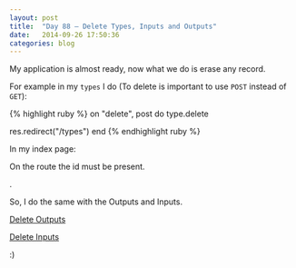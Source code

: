 ```yaml
---
layout: post
title:  "Day 88 – Delete Types, Inputs and Outputs"
date:   2014-09-26 17:50:36
categories: blog
---
```


My application is almost ready, now what we do is erase any record.

For example in my `types` I do (To delete is important to use `POST` instead of `GET`):  

{% highlight ruby %}
on "delete", post do
  type.delete

  res.redirect("/types")
end
{% endhighlight ruby %}

In my index page:

On the route the id must be present.

<script src="https://gist.github.com/rociopaez/3416a0ca42af3de1717e.js"></script>.

So, I do the same with the Outputs and Inputs.

[Delete Outputs](https://github.com/migraine-io/migraine-app/commit/f7ded06801a21b5f209c0343871bfff40b1c5703)

[Delete Inputs](https://github.com/migraine-io/migraine-app/commit/23bec20f89d6964fd1f7e3c10fe309e59ef87d46)


:)
